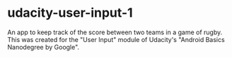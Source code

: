 # udacity-user-input-1
An app to keep track of the score between two teams in a game of rugby. This was created for the "User Input" module of Udacity's "Android Basics Nanodegree by Google".
